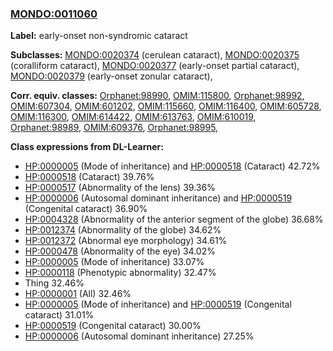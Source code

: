 
### [MONDO:0011060](http://purl.obolibrary.org/obo/MONDO_0011060)
**Label:** early-onset non-syndromic cataract

**Subclasses:** [MONDO:0020374](http://purl.obolibrary.org/obo/MONDO_0020374) (cerulean cataract), [MONDO:0020375](http://purl.obolibrary.org/obo/MONDO_0020375) (coralliform cataract), [MONDO:0020377](http://purl.obolibrary.org/obo/MONDO_0020377) (early-onset partial cataract), [MONDO:0020379](http://purl.obolibrary.org/obo/MONDO_0020379) (early-onset zonular cataract), 

**Corr. equiv. classes:** [Orphanet:98990](http://www.orpha.net/ORDO/Orphanet_98990), [OMIM:115800](http://purl.obolibrary.org/obo/OMIM_115800), [Orphanet:98992](http://www.orpha.net/ORDO/Orphanet_98992), [OMIM:607304](http://purl.obolibrary.org/obo/OMIM_607304), [OMIM:601202](http://purl.obolibrary.org/obo/OMIM_601202), [OMIM:115660](http://purl.obolibrary.org/obo/OMIM_115660), [OMIM:116400](http://purl.obolibrary.org/obo/OMIM_116400), [OMIM:605728](http://purl.obolibrary.org/obo/OMIM_605728), [OMIM:116300](http://purl.obolibrary.org/obo/OMIM_116300), [OMIM:614422](http://purl.obolibrary.org/obo/OMIM_614422), [OMIM:613763](http://purl.obolibrary.org/obo/OMIM_613763), [OMIM:610019](http://purl.obolibrary.org/obo/OMIM_610019), [Orphanet:98989](http://www.orpha.net/ORDO/Orphanet_98989), [OMIM:609376](http://purl.obolibrary.org/obo/OMIM_609376), [Orphanet:98995](http://www.orpha.net/ORDO/Orphanet_98995), 

**Class expressions from DL-Learner:**

- [HP:0000005](http://purl.obolibrary.org/obo/HP_0000005) (Mode of inheritance) and [HP:0000518](http://purl.obolibrary.org/obo/HP_0000518) (Cataract) 42.72%
- [HP:0000518](http://purl.obolibrary.org/obo/HP_0000518) (Cataract) 39.76%
- [HP:0000517](http://purl.obolibrary.org/obo/HP_0000517) (Abnormality of the lens) 39.36%
- [HP:0000006](http://purl.obolibrary.org/obo/HP_0000006) (Autosomal dominant inheritance) and [HP:0000519](http://purl.obolibrary.org/obo/HP_0000519) (Congenital cataract) 36.90%
- [HP:0004328](http://purl.obolibrary.org/obo/HP_0004328) (Abnormality of the anterior segment of the globe) 36.68%
- [HP:0012374](http://purl.obolibrary.org/obo/HP_0012374) (Abnormality of the globe) 34.62%
- [HP:0012372](http://purl.obolibrary.org/obo/HP_0012372) (Abnormal eye morphology) 34.61%
- [HP:0000478](http://purl.obolibrary.org/obo/HP_0000478) (Abnormality of the eye) 34.02%
- [HP:0000005](http://purl.obolibrary.org/obo/HP_0000005) (Mode of inheritance) 33.07%
- [HP:0000118](http://purl.obolibrary.org/obo/HP_0000118) (Phenotypic abnormality) 32.47%
- Thing 32.46%
- [HP:0000001](http://purl.obolibrary.org/obo/HP_0000001) (All) 32.46%
- [HP:0000005](http://purl.obolibrary.org/obo/HP_0000005) (Mode of inheritance) and [HP:0000519](http://purl.obolibrary.org/obo/HP_0000519) (Congenital cataract) 31.01%
- [HP:0000519](http://purl.obolibrary.org/obo/HP_0000519) (Congenital cataract) 30.00%
- [HP:0000006](http://purl.obolibrary.org/obo/HP_0000006) (Autosomal dominant inheritance) 27.25%


